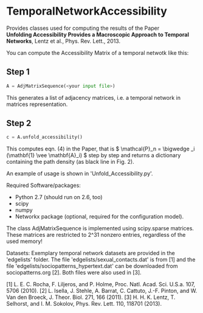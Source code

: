# TemporalNetworkAccessibility

Provides classes used for computing the results of the Paper  
**Unfolding Accessibility Provides a Macroscopic Approach to Temporal Networks**, Lentz et al., Phys. Rev. Lett., 2013.

You can compute the Accessibility Matrix of a temporal netwotk like this:

## Step 1
```python
A = AdjMatrixSequence(<your input file>)
```
This generates a list of adjacency matrices, i.e. a temporal network in matrices representation.

## Step 2
```python
c = A.unfold_accessibility()
```
This computes eqn. (4) in the Paper, that is $ \mathcal{P}_n = \bigwedge _i (\mathbf{1} \vee \mathbf{A}_i) $ step by step and returns a dictionary containing the path density (as black line in Fig. 2).


An example of usage is shown in 'Unfold_Accessibility.py'.




Required Software/packages:
- Python 2.7 (should run on 2.6, too)
- scipy
- numpy
- Networkx package (optional, required for the configuration model).

The class AdjMatrixSequence is implemented using scipy.sparse matrices.
These matrices are restricted to 2^31 nonzero entries, regardless of the used memory!




Datasets:
Exemplary temporal network datasets are provided in the 'edgelists' folder.
The file 'edgelists/sexual_contacts.dat' is from [1] and the file 'edgelists/sociopatterns_hypertext.dat' can be downloaded from sociopatterns.org [2].
Both files were also used in [3].

[1]	L. E. C. Rocha, F. Liljeros, and P. Holme, Proc. Natl. Acad. Sci. U.S.a. 107, 5706 (2010).
[2]	L. Isella, J. Stehle, A. Barrat, C. Cattuto, J.-F. Pinton, and W. Van den Broeck, J. Theor. Biol. 271, 166 (2011).
[3]	H. H. K. Lentz, T. Selhorst, and I. M. Sokolov, Phys. Rev. Lett. 110, 118701 (2013).

